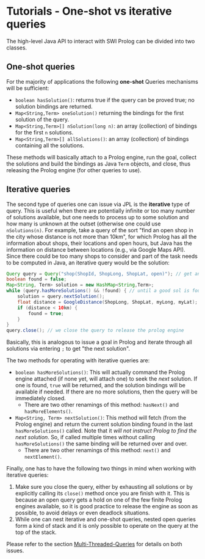 # Tutorials - One-shot vs iterative queries

The high-level Java API to interact with SWI Prolog can be divided into two classes.

## One-shot queries

For the majority of applications the following **one-shot** Queries mechanisms will be sufficient:

* `boolean hasSolution()`: returns true if the query can be proved true; no solution bindings are returned.
* `Map<String,Term> oneSolution()` returning the bindings for the first solution of the query.
* `Map<String,Term>[] nSolution(long n)`: an array (collection) of bindings for the first `n` solutions. 
* `Map<String,Term>[] allSolutions()`: an array (collection) of bindings containing all the solutions.

These methods will basically attach to a Prolog engine, run the goal, collect the solutions and build the bindings as Java `Term` objects, and close, thus releasing the Prolog engine (for other queries to use).

## Iterative queries

The second type of queries one can issue via JPL is the **iterative** type of query. This is useful when there are potentially infinite or too many number of solutions available, but one needs to process up to some solution and how many is unknown at the outset (otherwise one could use `nSolutions(n)`. For example, take a query of the sort "find an open shop in the city whose distance is not more than 10km", for which Prolog has all the information about shops, their locations and open hours, but Java has the information on distance between locations (e.g., via Google Maps API). Since there could be too many shops to consider and part of the task needs to be computed in Java, an iterative query would be the solution:
```java
Query query = Query("shop(ShopId, ShopLong, ShopLat, open)"); // get an open shop and its geo location
boolean found = false;
Map<String, Term> solution = new HashMap<String,Term>;
while (query.hasMoreSolutions() && !found) { // until a good sol is found
    solution = query.nextSolution();
    float distance = GoogleDistance(ShopLong, ShopLat, myLong, myLat); // call to external tool
    if (distance < 10km) {
        found = true;
    }
}
query.close(); // we close the query to release the prolog engine
```
Basically, this is analogous to issue a goal in Prolog and iterate through all solutions via entering `;` to get "the next solution".

The two methods for operating with iterative queries are:

* `boolean hasMoreSolutions()`: This will actually command the Prolog engine attached (if none yet, will attach one) to seek the _next_ solution. If one is found, `true` will be returned, and the solution bindings will be available if needed. If there are no more solutions, then the query will be immediately closed.
    * There are two other renamings of this method: `hasNext()` and `hasMoreElements()`.
* `Map<String, Term> nextSolution()`: This method will fetch (from the Prolog engine) and return the current solution binding found in the last `hasMoreSolutions()` called. Note that it _will not instruct Prolog to find the next solution_. So, if called multiple times without calling `hasMoreSolutions()` the same binding will be returned over and over.
    * There are two other renamings of this method: `next()` and `nextElement()`.


Finally, one has to have the following two things in mind when working with iterative queries:

1. Make sure you close the query, either by exhausting all solutions or by explicitly calling its `close()` method once you are finish with it. This is because an open query gets a hold on one of the few finite Prolog engines available, so it is good practice to release the engine as soon as possible, to avoid delays or even deadlock situations.
2. While one can nest iterative and one-shot queries, nested open queries form a kind of stack and it is only possible to operate on the query at the top of the stack. 

Please refer to the section [Multi-Threaded-Queries](TutorialMultithreaded) for details on both issues.
